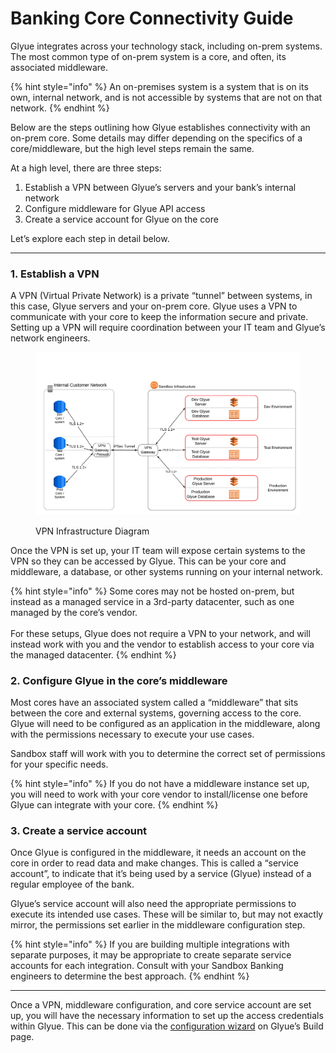 # Banking Core Connectivity Guide

Glyue integrates across your technology stack, including on-prem systems. The most common type of on-prem system is a core, and often, its associated middleware.&#x20;

{% hint style="info" %}
An on-premises system is a system that is on its own, internal network, and is not accessible by systems that are not on that network.
{% endhint %}

Below are the steps outlining how Glyue establishes connectivity with an on-prem core. Some details may differ depending on the specifics of a core/middleware, but the high level steps remain the same.

At a high level, there are three steps:&#x20;

1. Establish a VPN between Glyue’s servers and your bank’s internal network
2. Configure middleware for Glyue API access
3. Create a service account for Glyue on the core

Let’s explore each step in detail below.

***

### 1. Establish a VPN

A VPN (Virtual Private Network) is a private “tunnel” between systems, in this case, Glyue servers and your on-prem core. Glyue uses a VPN to communicate with your core to keep the information secure and private. Setting up a VPN will require coordination between your IT team and Glyue’s network engineers.

<figure><img src="../.gitbook/assets/Sandbox Integration Architecture simplified (2).png" alt=""><figcaption><p>VPN Infrastructure Diagram</p></figcaption></figure>

Once the VPN is set up, your IT team will expose certain systems to the VPN so they can be accessed by Glyue. This can be your core and middleware, a database, or other systems running on your internal network.&#x20;

{% hint style="info" %}
Some cores may not be hosted on-prem, but instead as a managed service in a 3rd-party datacenter, such as one managed by the core’s vendor. \
\
For these setups, Glyue does not require a VPN to your network, and will instead work with you and the vendor to establish access to your core via the managed datacenter.
{% endhint %}

### 2. Configure Glyue in the core’s middleware

Most cores have an associated system called a “middleware” that sits between the core and external systems, governing access to the core. Glyue will need to be configured as an application in the middleware, along with the permissions necessary to execute your use cases.&#x20;

Sandbox staff will work with you to determine the correct set of permissions for your specific needs.

{% hint style="info" %}
If you do not have a middleware instance set up, you will need to work with your core vendor to install/license one before Glyue can integrate with your core.
{% endhint %}

### 3. Create a service account

Once Glyue is configured in the middleware, it needs an account on the core in order to read data and make changes. This is called a “service account”, to indicate that it’s being used by a service (Glyue) instead of a regular employee of the bank.&#x20;

Glyue’s service account will also need the appropriate permissions to execute its intended use cases. These will be similar to, but may not exactly mirror, the permissions set earlier in the middleware configuration step.

{% hint style="info" %}
If you are building multiple integrations with separate purposes, it may be appropriate to create separate service accounts for each integration. Consult with your Sandbox Banking engineers to determine the best approach.
{% endhint %}

***

Once a VPN, middleware configuration, and core service account are set up, you will have the necessary information to set up the access credentials within Glyue. This can be done via the [configuration wizard](https://glyue.docs.sandboxbanking.com/reference/ui\_walkthrough#step-2-systems-adapters) on Glyue’s Build page.
